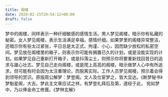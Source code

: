 ```yaml
---
title: 阁楼
date: 2020-02-15T20:54:12+08:00
draft: false
---
```


梦中的阁楼，同样表示一种纤细敏感的感情生活。男人梦见阁楼，暗示你有私藏的秘密。女人梦见阁楼，表示生活满足幸福，感情纤细。如果梦里的阁楼异常整洁，还暗示你有些太过紧张，平日总是太正式、拘谨、小心，因而缺少放松的私密空间。梦见放在阁楼里的箱子，则表示你可能有搁置已久的计划，或是没能实现的计划。如果梦见自己重新打开箱子，或是抖落尘土，则预示你将要重新找回昔日的追求与雄心壮志。梦见自己走向阁楼，或是爬上高高的阁楼，暗示做梦人心中有所追求，但可能有时会因为太注重理论，而脱离实际。工作人员梦见阁楼，预示着会得到领导的赏识。原版周公解梦：梦登阁。文人及仕宦梦之，皆大显达。《断梦秘书》梦魁星阁，大吉。梦此主文章应试之祥。有梦登礼拜后及第，道经于此， 宛如梦中，乃以俸金命工修葺。《梦林玄解》
